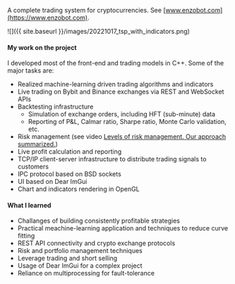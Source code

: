 A complete trading system for cryptocurrencies. See [www.enzobot.com](https://www.enzobot.com).

![]({{ site.baseurl }}/images/20221017_tsp_with_indicators.png)

#### My work on the project

I developed most of the front-end and trading models in C++. Some of the major tasks are:

- Realized machine-learning driven trading algorithms and indicators
- Live trading on Bybit and Binance exchanges via REST and WebSocket APIs
- Backtesting infrastructure
  - Simulation of exchange orders, including HFT (sub-minute) data
  - Reporting of P&L, Calmar ratio, Sharpe ratio, Monte Carlo validation, etc.
- Risk management (see video [Levels of risk management. Our approach summarized.](https://youtu.be/09yW6IgQkqA))
- Live profit calculation and reporting
- TCP/IP client-server infrastructure to distribute trading signals to customers
- IPC protocol based on BSD sockets
- UI based on Dear ImGui
- Chart and indicators rendering in OpenGL

#### What I learned

- Challanges of building consistently profitable strategies
- Practical meachine-learning application and techniques to reduce curve fitting
- REST API connectivity and crypto exchange protocols
- Risk and portfolio management techniques
- Leverage trading and short selling
- Usage of Dear ImGui for a complex project
- Reliance on multiprocessing for fault-tolerance

